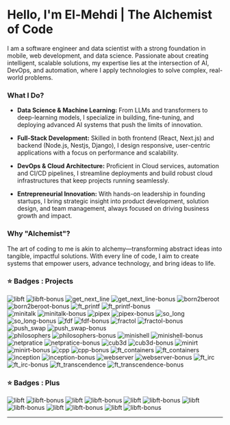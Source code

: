 # Hello, I'm El-Mehdi | The Alchemist of Code

I am a software engineer and data scientist with a strong foundation in mobile, web development, and data science. Passionate about creating intelligent, scalable solutions, my expertise lies at the intersection of AI, DevOps, and automation, where I apply technologies to solve complex, real-world problems.

### What I Do?

* **Data Science & Machine Learning:** From LLMs and transformers to deep-learning models, I specialize in building, fine-tuning, and deploying advanced AI systems that push the limits of innovation.

* **Full-Stack Development:** Skilled in both frontend (React, Next.js) and backend (Node.js, Nestjs, Django), I design responsive, user-centric applications with a focus on performance and scalability.

* **DevOps & Cloud Architecture:** Proficient in Cloud services, automation and CI/CD pipelines, I streamline deployments and build robust cloud infrastructures that keep projects running seamlessly.

* **Entrepreneurial Innovation:** With hands-on leadership in founding startups, I bring strategic insight into product development, solution design, and team management, always focused on driving business growth and impact.

### Why "Alchemist"?

The art of coding to me is akin to alchemy—transforming abstract ideas into tangible, impactful solutions. With every line of code, I aim to create systems that empower users, advance technology, and bring ideas to life.

### ⭐ Badges : Projects

![libft](./badges/libfte.png)
![libft-bonus](./badges/libftm.png)
![get_next_line](./badges/get_next_linee.png)
![get_next_line-bonus](./badges/get_next_linem.png)
![born2beroot](./badges/born2beroote.png)
![born2beroot-bonus](./badges/born2berootm.png)
![ft_printf](./badges/ft_printfe.png)
![ft_printf-bonus](./badges/ft_printfm.png)  
![minitalk](./badges/minitalke.png)
![minitalk-bonus](./badges/minitalkm.png)
![pipex](./badges/pipexe.png)
![pipex-bonus](./badges/pipexm.png)
![so_long](./badges/so_longe.png)
![so_long-bonus](./badges/so_longm.png)
![fdf](./badges/fdfe.png)
![fdf-bonus](./badges/fdfm.png)
![fractol](./badges/fract-ole.png)
![fractol-bonus](./badges/fract-olm.png)
![push_swap](./badges/push_swape.png)
![push_swap-bonus](./badges/push_swapm.png)  
![philosophers](./badges/philosopherse.png)
![philosophers-bonus](./badges/philosophersm.png)
![minishell](./badges/minishelle.png)
![minishell-bonus](./badges/minishellm.png)  
![netpratice](./badges/netpracticee.png)
![netpratice-bonus](./badges/netpracticem.png)
![cub3d](./badges/cub3de.png)
![cub3d-bonus](./badges/cub3dm.png)
![minirt](./badges/minirte.png)
![minirt-bonus](./badges/minirtm.png)
![cpp](./badges/cppe.png)
![cpp-bonus](./badges/cppm.png)
![ft_containers](./badges/ft_containerse.png)
![ft_containers](./badges/ft_containersm.png)
![inception](./badges/inceptione.png)
![inception-bonus](./badges/inceptionm.png)
![webserver](./badges/webserve.png)
![webserver-bonus](./badges/webservm.png)
![ft_irc](./badges/ft_irce.png)
![ft_irc-bonus](./badges/ft_ircm.png)
![ft_transcendence](./badges/ft_transcendencee.png)
![ft_transcendence-bonus](./badges/ft_transcendencem.png)

### ⭐ Badges : Plus

![libft](./badges/common_coren.png)
![libft-bonus](./badges/common_coree.png)
![libft](./badges/entrepreneure.png)
![libft-bonus](./badges/entrepreneurm.png)
![libft](./badges/eventse.png)
![libft-bonus](./badges/eventsm.png)
![libft](./badges/evaluatione.png)
![libft-bonus](./badges/evaluationm.png)
![libft](./badges/volunteere.png)
![libft-bonus](./badges/volunteerm.png)
![libft](./badges/voxotrone.png)
![libft-bonus](./badges/voxotronm.png)

---
